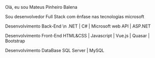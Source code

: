 Olá, eu sou Mateus Pinheiro Balena

Sou desenvolvedor Full Stack com ênfase nas tecnologias microsoft

Desenvolvimento Back-End \n
.NET | C# | Microsoft web API | ASP.NET

Desenvolvimento Front-End
HTML&CSS | Javascript | Vue.js | Quasar | Bootstrap 

Desenvolvimento DataBase
SQL Server | MySQL
